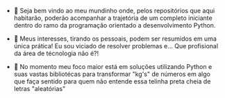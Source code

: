 - 👋 Seja bem vindo ao meu mundinho onde, pelos repositórios que aqui habitarão, 
poderão acompanhar a trajetória de um completo iniciante dentro do ramo da programação orientado a desenvolvimento Python.

- 👀 Meus interesses, tirando os pessoais, podem ser resumidos em uma única prática! Eu sou viciado de resolver problemas e... 
Que profisional da área de técnologia não é?!

- 🌱 No momento meu foco maior está em soluções utilizando Python e suas vastas bibliotécas para transformar "kg's" de números
em algo que faça sentido para quem não entende essa telinha preta cheia de letras "aleatórias"

<!---
BaptistaCaio/BaptistaCaio is a ✨ special ✨ repository because its `README.md` (this file) appears on your GitHub profile.
You can click the Preview link to take a look at your changes.
--->
